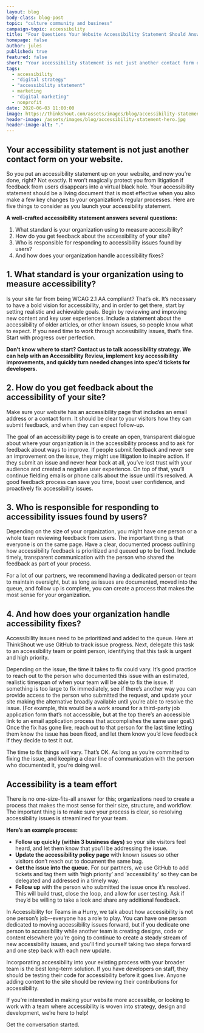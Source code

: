 ```yaml
---
layout: blog
body-class: blog-post
topic: "culture community and business"
campaign-topic: accessibility
title: "Four Questions Your Website Accessibility Statement Should Answer"
homepage: false
author: jules
published: true
featured: false
short: "Your accessibility statement is not just another contact form on your website."
tags:
  - accessibility
  - "digital strategy"
  - "accessibility statement"
  - marketing
  - "digital marketing"
  - nonprofit
date: 2020-06-03 11:00:00
image: https://thinkshout.com/assets/images/blog/accessibility-statement-hero.jpg
header-image: /assets/images/blog/accessibility-statement-hero.jpg
header-image-alt: "."
---
```

## Your accessibility statement is not just another contact form on your website. 
 
So you put an accessibility statement up on your website, and now you’re done, right? Not exactly. It won’t magically protect you from litigation if feedback from users disappears into a virtual black hole. Your accessibility statement should be a living document that is most effective when you also make a few key changes to your organization’s regular processes. Here are five things to consider as you launch your accessibility statement. 

 **A well-crafted accessibility statement answers several questions:** 
1. What standard is your organization using to measure accessibility?
2. How do you get feedback about the accessibility of your site?
3. Who is responsible for responding to accessibility issues found by users?
4. And how does your organization handle accessibility fixes?
 

## 1. What standard is your organization using to measure accessibility?

Is your site far from being WCAG 2.1 AA compliant? That’s ok. It’s necessary to have a bold vision for accessibility, and in order to get there, start by setting realistic and achievable goals. Begin by reviewing and improving new content and key user experiences. Include a statement about the accessibility of older articles, or other known issues, so people know what to expect. If you need time to work through accessibility issues, that’s fine. Start with progress over perfection.

**Don’t know where to start? Contact us to talk accessibility strategy. We can help with an Accessibility Review, implement key accessibility improvements, and quickly turn needed changes into spec’d tickets for developers.** 

## 2. How do you get feedback about the accessibility of your site?

Make sure your website has an accessibility page that includes an email address or a contact form. It should be clear to your visitors how they can submit feedback, and when they can expect follow-up. 

The goal of an accessibility page is to create an open, transparent dialogue about where your organization is in the accessibility process and to ask for feedback about ways to improve. If people submit feedback and never see an improvement on the issue, they might use litigation to inspire action. If they submit an issue and never hear back at all, you’ve lost trust with your audience and created a negative user experience. On top of that, you’ll continue fielding emails or phone calls about the issue until it’s resolved. A good feedback process can save you time, boost user confidence, and proactively fix accessibility issues.

## 3. Who is responsible for responding to accessibility issues found by users?

Depending on the size of your organization, you might have one person or a whole team reviewing feedback from users. The important thing is that everyone is on the same page. Have a clear, documented process outlining how accessibility feedback is prioritized and queued up to be fixed. Include timely, transparent communication with the person who shared the feedback as part of your process. 

For a lot of our partners, we recommend having a dedicated person or team to maintain oversight, but as long as issues are documented, moved into the queue, and follow up is complete, you can create a process that makes the most sense for your organization. 

## 4. And how does your organization handle accessibility fixes?

Accessibility issues need to be prioritized and added to the queue. Here at ThinkShout we use GitHub to track issue progress. Next, delegate this task to an accessibility team or point person, identifying that this task is urgent and high priority.  

Depending on the issue, the time it takes to fix could vary.  It’s good practice to reach out to the person who documented this issue with an estimated, realistic timespan of when your team will be able to fix the issue. If something is too large to fix immediately, see if there’s another way you can provide access to the person who submitted the request, and update your site making the alternative broadly available until you’re able to resolve the issue. (For example, this would be a work around for a third-party job application form that’s not accessible, but at the top there’s an accessible link to an email application process that accomplishes the same user goal.) Once the fix has gone live, reach out to that person for the last time letting them know the issue has been fixed, and let them know you’d love feedback if they decide to test it out. 

The time to fix things will vary. That’s OK. As long as you’re committed to fixing the issue, and keeping a clear line of communication with the person who documented it, you’re doing well. 

## Accessibility is a team effort

There is no one-size-fits-all answer for this; organizations need to create a process that makes the most sense for their size, structure, and workflow. The important thing is to make sure your process is clear, so resolving accessibility issues is streamlined for your team.

**Here’s an example process:**
- **Follow up quickly (within 3 business days)** so your site visitors feel heard, and let them know that you’ll be addressing the issue.
- **Update the accessibility policy page** with known issues so other visitors don’t reach out to document the same bug. 
- **Get the issue into the queue.** For our partners, we use GitHub to add tickets and tag them with ‘high priority’ and ‘accessibility’ so they can be delegated and addressed in a timely way.
- **Follow up** with the person who submitted the issue once it’s resolved. This will build trust, close the loop, and allow for user testing. Ask if they’d be willing to take a look and share any additional feedback.

In Accessibility for Teams in a Hurry, we talk about how accessibility is not one person’s job--everyone has a role to play. You can have one person dedicated to moving accessibility issues forward, but if you dedicate one person to accessibility while another team is creating designs, code or content elsewhere you’re going to continue to create a steady stream of new accessibility issues, and you’ll find yourself taking two steps forward and one step back with each new update. 

Incorporating accessibility into your existing process with your broader team is the best long-term solution. If you have developers on staff, they should be testing their code for accessibility before it goes live. Anyone adding content to the site should be reviewing their contributions for accessibility. 

   
If you’re interested in making your website more accessible, or looking to work with a team where accessibility is woven into strategy, design and development, we’re here to help! 

Get the conversation started. 

